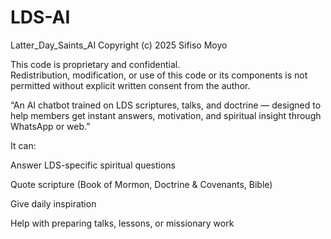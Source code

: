 # LDS-AI
Latter_Day_Saints_AI
Copyright (c) 2025 Sifiso Moyo

This code is proprietary and confidential.  
Redistribution, modification, or use of this code or its components is not permitted without explicit written consent from the author.

“An AI chatbot trained on LDS scriptures, talks, and doctrine — designed to help members get instant answers, motivation, and spiritual insight through WhatsApp or web.”

It can:

Answer LDS-specific spiritual questions

Quote scripture (Book of Mormon, Doctrine & Covenants, Bible)

Give daily inspiration

Help with preparing talks, lessons, or missionary work

